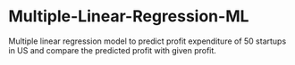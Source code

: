 # Multiple-Linear-Regression-ML
Multiple linear regression model to predict profit expenditure of 50 startups in US and compare the predicted profit with given profit.
